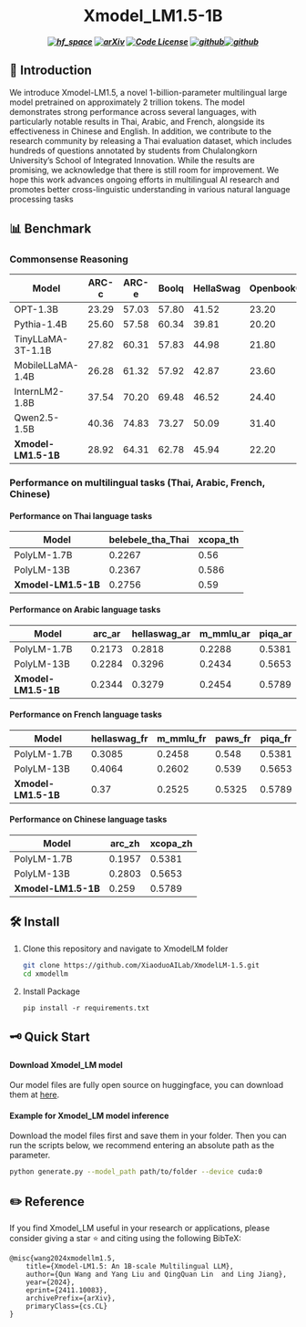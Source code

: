 <h1 align="center">
Xmodel_LM1.5-1B
</h1>

<h5 align="center">

[![hf_space](https://img.shields.io/badge/🤗-Xiaoduo%20HuggingFace-blue.svg)](https://huggingface.co/XiaoduoAILab/XmodelLM1.5)
[![arXiv](https://img.shields.io/badge/Arxiv-2406.02856-b31b1b.svg?logo=arXiv)](https://arxiv.org/abs/2406.02856) 
[![Code License](https://img.shields.io/badge/Code%20License-Apache_2.0-green.svg)](https://github.com/tatsu-lab/stanford_alpaca/blob/main/LICENSE)
[![github](https://img.shields.io/badge/-Github-black?logo=github)](https://github.com/XiaoduoAILab/XmodelLM-1.5.git)[![github](https://img.shields.io/github/stars/XiaoduoAILab/XmodelLM.svg?style=social)](https://github.com/XiaoduoAILab/XmodelLM-1.5.git)  


</h5>

## 🌟 Introduction

We introduce Xmodel-LM1.5, a novel 1-billion-parameter multilingual large model pretrained on approximately 2 trillion tokens. The model demonstrates strong performance across several languages, with particularly notable results in Thai, Arabic, and French, alongside its effectiveness in Chinese and English. In addition, we contribute to the research community by releasing a Thai evaluation dataset, which includes hundreds of questions annotated by students from Chulalongkorn University’s School of Integrated Innovation. While the results are promising, we acknowledge that there is still room for improvement. We hope this work advances ongoing efforts in multilingual AI research and promotes better cross-linguistic understanding in various natural language processing tasks
## 📊 Benchmark

### Commonsense Reasoning

| Model                | ARC-c     | ARC-e     | Boolq     | HellaSwag | OpenbookQA | PiQA     | SciQ     | Winogrande| Avg    |
|----------------------|-----------|-----------|-----------|-----------|------------|----------|----------|-----------|---------|
| OPT-1.3B             | 23.29     | 57.03     | 57.80     | 41.52     | 23.20      | 71.71    | 84.30    | 59.59     | 52.32   |
| Pythia-1.4B          | 25.60     | 57.58     | 60.34     | 39.81     | 20.20      | 71.06    | 85.20    | 56.20     | 53.38   |
| TinyLLaMA-3T-1.1B    | 27.82     | 60.31     | 57.83     | 44.98     | 21.80      | 73.34    | 88.90    | 59.12     | 54.26   |
| MobileLLaMA-1.4B     | 26.28     | 61.32     | 57.92     | 42.87     | 23.60      | 71.33    | 87.40    | 58.25     | 53.60   |
| InternLM2-1.8B       | 37.54     | 70.20     | 69.48     | 46.52     | 24.40      | 75.57    | 93.90    | 65.67     | 60.41   |
| Qwen2.5-1.5B         | 40.36     | 74.83     | 73.27     | 50.09     | 31.40      | 75.95    | 94.90    | 63.06     | 62.98   |
| **Xmodel-LM1.5-1B**  | 28.92     | 64.31     | 62.78     | 45.94     | 22.20      | 72.20    | 89.10    | 60.62     | 55.76   |




### Performance on multilingual tasks (Thai, Arabic, French, Chinese)

#### Performance on Thai language tasks
| Model        | **belebele_tha_Thai** | **xcopa_th** |
|--------------|-----------------------|--------------|
| PolyLM-1.7B  | 0.2267                | 0.56         |
| PolyLM-13B   | 0.2367                | 0.586        |
| **Xmodel-LM1.5-1B** | 0.2756         | 0.59         |

#### Performance on Arabic language tasks
| Model        | **arc_ar** | **hellaswag_ar** | **m_mmlu_ar** | **piqa_ar** |
|--------------|------------|------------------|---------------|-------------|
| PolyLM-1.7B  | 0.2173     | 0.2818           | 0.2288        | 0.5381      |
| PolyLM-13B   | 0.2284     | 0.3296           | 0.2434        | 0.5653      |
| **Xmodel-LM1.5-1B** | 0.2344     | 0.3279           | 0.2454        | 0.5789      |

#### Performance on French language tasks
| Model        | **hellaswag_fr** | **m_mmlu_fr** | **paws_fr** | **piqa_fr** |
|--------------|------------------|---------------|-------------|-------------|
| PolyLM-1.7B  | 0.3085           | 0.2458        | 0.548       | 0.5381      |
| PolyLM-13B   | 0.4064           | 0.2602        | 0.539       | 0.5653      |
| **Xmodel-LM1.5-1B** | 0.37        | 0.2525        | 0.5325      | 0.5789      |

#### Performance on Chinese language tasks
| Model        | **arc_zh** | **xcopa_zh** |
|--------------|------------|--------------|
| PolyLM-1.7B  | 0.1957     | 0.5381       |
| PolyLM-13B   | 0.2803     | 0.5653       |
| **Xmodel-LM1.5-1B** | 0.259     | 0.5789       |


## 🛠️ Install

1. Clone this repository and navigate to XmodelLM folder
   ```bash
   git clone https://github.com/XiaoduoAILab/XmodelLM-1.5.git
   cd xmodellm
   ```

2. Install Package
    ```Shell
    pip install -r requirements.txt
    ```

## 🗝️ Quick Start

#### Download Xmodel_LM model

Our model files are fully open source on huggingface, you can download them at [here](https://huggingface.co/XiaoduoAILab/XmodelLM-1.5).

#### Example for Xmodel_LM model inference
Download the model files first and save them in your folder. Then you can run the scripts below, we recommend entering an absolute path as the parameter.
```bash
python generate.py --model_path path/to/folder --device cuda:0
```

## ✏️ Reference

If you find Xmodel_LM useful in your research or applications, please consider giving a star ⭐ and citing using the following BibTeX:

```
@misc{wang2024xmodellm1.5,
    title={Xmodel-LM1.5: An 1B-scale Multilingual LLM},
    author={Qun Wang and Yang Liu and QingQuan Lin  and Ling Jiang},
    year={2024},
    eprint={2411.10083},
    archivePrefix={arXiv},
    primaryClass={cs.CL}
}
```

